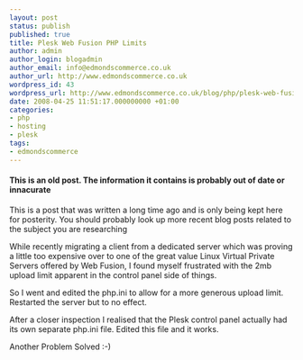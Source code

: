 ```yaml
---
layout: post
status: publish
published: true
title: Plesk Web Fusion PHP Limits
author: admin
author_login: blogadmin
author_email: info@edmondscommerce.co.uk
author_url: http://www.edmondscommerce.co.uk
wordpress_id: 43
wordpress_url: http://www.edmondscommerce.co.uk/blog/php/plesk-web-fusion-php-limits/
date: 2008-04-25 11:51:17.000000000 +01:00
categories:
- php
- hosting
- plesk
tags:
- edmondscommerce
---
```

<div class="oldpost"><h4>This is an old post. The information it contains is probably out of date or innacurate</h4>
<p>
This is a post that was written a long time ago and is only being kept here for posterity.
You should probably look up more recent blog posts related to the subject you are researching
</p>
</div>
While recently migrating a client from a dedicated server which was proving a little too expensive over to one of the great value Linux Virtual Private Servers offered by Web Fusion, I found myself frustrated with the 2mb upload limit apparent in the control panel side of things.

So I went and edited the php.ini to allow for a more generous upload limit. Restarted the server but to no effect.

After a closer inspection I realised that the Plesk control panel actually had its own separate php.ini file. Edited this file and it works.

Another Problem Solved :-)
